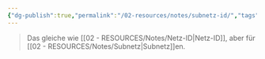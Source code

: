 ```yaml
---
{"dg-publish":true,"permalink":"/02-resources/notes/subnetz-id/","tags":["netzwerk/subnetting"],"noteIcon":"","updated":"2025-08-26T16:35:07.968+02:00"}
---
```


> Das gleiche wie [[02 - RESOURCES/Notes/Netz-ID\|Netz-ID]], aber für [[02 - RESOURCES/Notes/Subnetz\|Subnetz]]en.